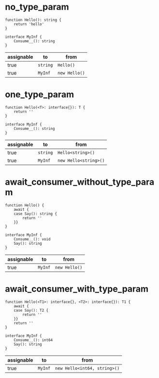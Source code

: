 # no_type_param

```dexscript
function Hello(): string {
    return 'hello'
}
```

```dexscript
interface MyInf {
    Consume__(): string
}
```

| assignable | to           | from         |
| ---------- | ------------ | ------------ |
| true       | `string`   | `Hello()`      |
| true       | `MyInf`   | `new Hello()`      |

# one_type_param

```dexscript
function Hello(<T>: interface{}): T {
    return ''
}
```

```dexscript
interface MyInf {
    Consume__(): string
}
```

| assignable | to           | from         |
| ---------- | ------------ | ------------ |
| true       | `string`   | `Hello<string>()`      |
| true       | `MyInf`   | `new Hello<string>()`      |

# await_consumer_without_type_param

```dexscript
function Hello() {
    await {
    case Say(): string {
        return ''
    }}
}
```

```dexscript
interface MyInf {
    Consume__(): void
    Say(): string
}
```

| assignable | to           | from         |
| ---------- | ------------ | ------------ |
| true       | `MyInf`   | `new Hello()`   |

# await_consumer_with_type_param

```dexscript
function Hello(<T1>: interface{}, <T2>: interface{}): T1 {
    await {
    case Say(): T2 {
        return ''
    }}
    return ''
}
```

```dexscript
interface MyInf {
    Consume__(): int64
    Say(): string
}
```

| assignable | to           | from         |
| ---------- | ------------ | ------------ |
| true       | `MyInf`   | `new Hello<int64, string>()`   |